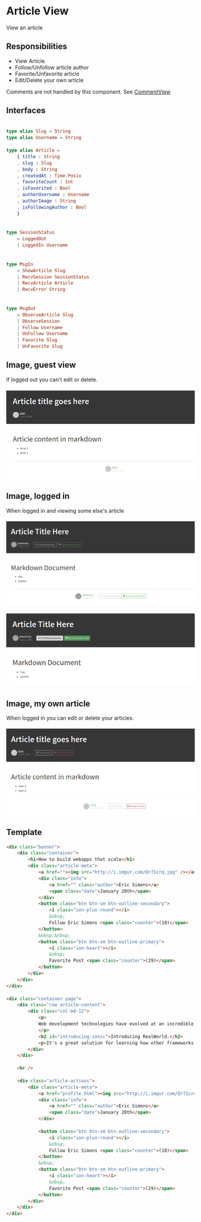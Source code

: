 # Article View

View an article

## Responsibilities

- View Article
- Follow/Unfollow article author
- Favorite/Unfavorite article
- Edit/Delete your own article

Comments are not handled by this component. See [CommentView](CommentView.md)

## Interfaces

```elm

type alias Slug = String
type alias Username = String

type alias Article =
    { title : String
    , slug : Slug
    , body : String
    , createdAt : Time.Posix
    , favoriteCount : Int
    , isFavorited : Bool
    , authorUsername : Username
    , authorImage : String
    , isFollowingAuthor : Bool
    }


type SessionStatus
    = LoggedOut
    | LoggedIn Username


type MsgIn
    = ShowArticle Slug
    | RecvSession SessionStatus
    | RecvArticle Article
    | RecvError String


type MsgOut
    = ObserveArticle Slug
    | ObserveSession
    | Follow Username
    | UnFollow Username
    | Favorite Slug
    | UnFavorite Slug

```
## Image, guest view

If logged out you can't edit or delete.

![Article view screenshot](img/ArticleView2.png)

## Image, logged in

When logged in and viewing some else's article

![Article view screenshot](img/ArticleView3.png)

![Article view screenshot](img/ArticleView4.png)

## Image, my own article

When logged in you can edit or delete your articles.

![Article view screenshot](img/ArticleView1.png)

## Template

```html
<div class="banner">
    <div class="container">
        <h1>How to build webapps that scale</h1>
        <div class="article-meta">
            <a href=""><img src="http://i.imgur.com/Qr71crq.jpg" /></a>
            <div class="info">
                <a href="" class="author">Eric Simons</a>
                <span class="date">January 20th</span>
            </div>
            <button class="btn btn-sm btn-outline-secondary">
                <i class="ion-plus-round"></i>
                &nbsp;
                Follow Eric Simons <span class="counter">(10)</span>
            </button>
            &nbsp;&nbsp;
            <button class="btn btn-sm btn-outline-primary">
                <i class="ion-heart"></i>
                &nbsp;
                Favorite Post <span class="counter">(29)</span>
            </button>
        </div>
    </div>
</div>

<div class="container page">
    <div class="row article-content">
        <div class="col-md-12">
            <p>
            Web development technologies have evolved at an incredible clip over the past few years.
            </p>
            <h2 id="introducing-ionic">Introducing RealWorld.</h2>
            <p>It's a great solution for learning how other frameworks work.</p>
        </div>
    </div>

    <hr />

    <div class="article-actions">
        <div class="article-meta">
            <a href="profile.html"><img src="http://i.imgur.com/Qr71crq.jpg" /></a>
            <div class="info">
                <a href="" class="author">Eric Simons</a>
                <span class="date">January 20th</span>
            </div>

            <button class="btn btn-sm btn-outline-secondary">
                <i class="ion-plus-round"></i>
                &nbsp;
                Follow Eric Simons <span class="counter">(10)</span>
            </button>
            &nbsp;
            <button class="btn btn-sm btn-outline-primary">
                <i class="ion-heart"></i>
                &nbsp;
                Favorite Post <span class="counter">(29)</span>
            </button>
        </div>
    </div>
</div>
```
